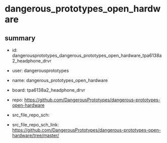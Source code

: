 # dangerous_prototypes_open_hardware
 
## summary 
* id: dangerousprototypes_dangerous_prototypes_open_hardware_tpa6138a2_headphone_drvr
* user: dangerousprototypes
* name: dangerous_prototypes_open_hardware
* board: tpa6138a2_headphone_drvr
* repo: https://github.com/DangerousPrototypes/dangerous-prototypes-open-hardware



* src_file_repo_sch: 
* src_file_repo_sch_link: https://github.com/DangerousPrototypes/dangerous-prototypes-open-hardware/tree/master/






